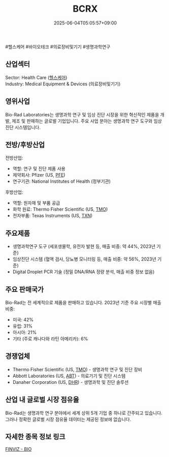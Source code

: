 ﻿---
title: "BCRX"
date: 2025-06-04T05:05:57+09:00
lastmod: 2025-06-04T05:05:57+09:00
type: docs
sidebar:
  open: true
weight: 123
---
<div style="display:none">
  <meta property="article:published_time" content="2025-06-03T20:05:57Z" />
  <meta property="article:modified_time" content="2025-06-03T20:05:57Z" />
</div>
#헬스케어 #바이오테크 #의료장비및기기 #생명과학연구

## 산업섹터

Sector: Health Care ([헬스케어](/industry-study/2산업헬스케어/))  
Industry: Medical Equipment & Devices (의료장비및기기)

## 영위사업

Bio-Rad Laboratories는 생명과학 연구 및 임상 진단 시장을 위한 혁신적인 제품을 개발, 제조 및 판매하는 글로벌 기업입니다. 주요 사업 분야는 생명과학 연구 도구와 임상 진단 시스템입니다.

## 전방/후방산업

전방산업:

- 역할: 연구 및 진단 제품 사용
- 제약회사: Pfizer (US, [PFE](/company-analysis/pfe/))
- 연구기관: National Institutes of Health (정부기관)

후방산업:

- 역할: 원자재 및 부품 공급
- 화학 원료: Thermo Fisher Scientific (US, [TMO](/company-analysis/tmo/))
- 전자부품: Texas Instruments (US, [TXN](/company-analysis/txn/))

## 주요제품

- 생명과학연구 도구 (세포생물학, 유전자 발현 등, 매출 비중: 약 44%, 2023년 기준)
- 임상진단 시스템 (혈액 검사, 당뇨병 모니터링 등, 매출 비중: 약 56%, 2023년 기준)
- Digital Droplet PCR 기술 (정밀 DNA/RNA 정량 분석, 매출 비중 정보 없음)

## 주요 판매국가

Bio-Rad는 전 세계적으로 제품을 판매하고 있습니다. 2023년 기준 주요 시장별 매출 비중:

- 미국: 42%
- 유럽: 31%
- 아시아: 21%
- 기타 (주로 캐나다와 라틴 아메리카): 6%

## 경쟁업체

- Thermo Fisher Scientific (US, [TMO](/company-analysis/tmo/)) - 생명과학 연구 및 진단 장비
- Abbott Laboratories (US, [ABT](/company-analysis/abt/)) - 의료기기 및 진단 시스템
- Danaher Corporation (US, [DHR](/company-analysis/dhr/)) - 생명과학 및 진단 솔루션

## 산업 내 글로벌 시장 점유율

Bio-Rad는 생명과학 연구 분야에서 세계 상위 5개 기업 중 하나로 간주되고 있습니다. 그러나 정확한 글로벌 시장 점유율 데이터는 제공된 정보에 없습니다.

## 자세한 종목 정보 링크

[FINVIZ - BIO](https://finviz.com/quote.ashx?t=BIO)
